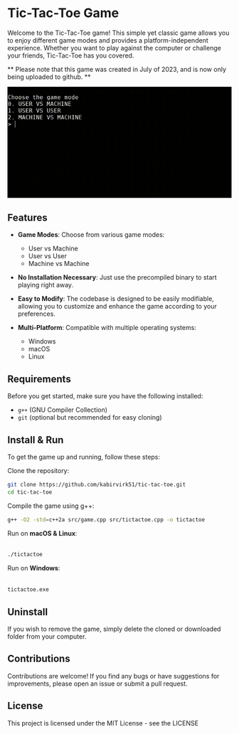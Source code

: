 # Tic-Tac-Toe Game

Welcome to the Tic-Tac-Toe game! This simple yet classic game allows you to enjoy different game modes and provides a platform-independent experience. Whether you want to play against the computer or challenge your friends, Tic-Tac-Toe has you covered.

** Please note that this game was created in July of 2023, and is now only being uploaded to github. **

![](https://github.com/kabirvirk51/tic-tac-toe/blob/main/src/tictactoe.gif)

## Features

- **Game Modes**: Choose from various game modes:
  - User vs Machine
  - User vs User
  - Machine vs Machine

- **No Installation Necessary**: Just use the precompiled binary to start playing right away.

- **Easy to Modify**: The codebase is designed to be easily modifiable, allowing you to customize and enhance the game according to your preferences.

- **Multi-Platform**: Compatible with multiple operating systems:
  - Windows
  - macOS
  - Linux

## Requirements

Before you get started, make sure you have the following installed:

- `g++` (GNU Compiler Collection)
- `git` (optional but recommended for easy cloning)

## Install & Run

To get the game up and running, follow these steps:

Clone the repository:

   ```bash
   git clone https://github.com/kabirvirk51/tic-tac-toe.git
   cd tic-tac-toe
```

Compile the game using g++:

  ```bash
  g++ -O2 -std=c++2a src/game.cpp src/tictactoe.cpp -o tictactoe
  ```
Run on **macOS & Linux**:

```bash

./tictactoe

```

Run on **Windows**:

```cmd

tictactoe.exe

```

## Uninstall
If you wish to remove the game, simply delete the cloned or downloaded folder from your computer.

## Contributions
Contributions are welcome! If you find any bugs or have suggestions for improvements, please open an issue or submit a pull request.

## License
This project is licensed under the MIT License - see the LICENSE
